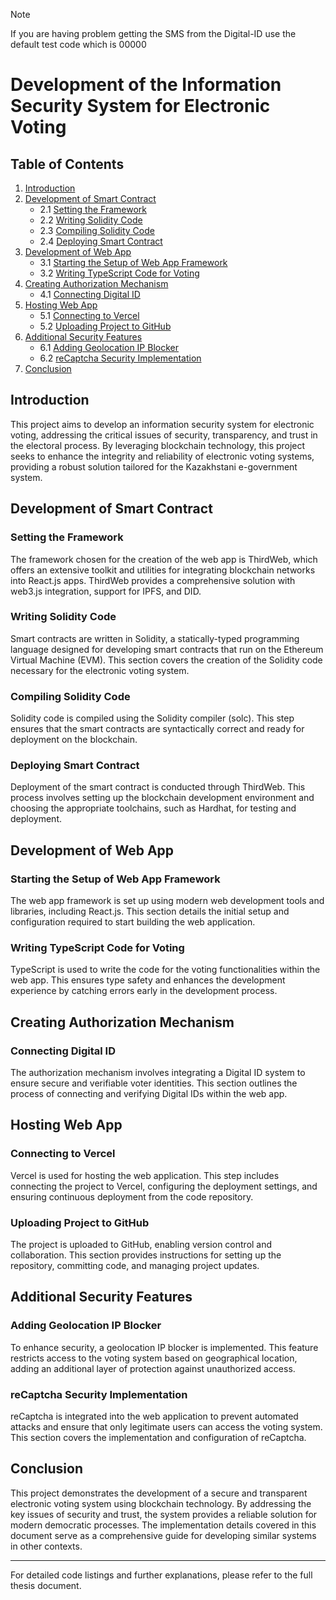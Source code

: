 > [!NOTE]
> If you are having problem getting the SMS from the Digital-ID use the default test code which is 00000
# Development of the Information Security System for Electronic Voting

## Table of Contents
1. [Introduction](#introduction)
2. [Development of Smart Contract](#development-of-smart-contract)
   - 2.1 [Setting the Framework](#setting-the-framework)
   - 2.2 [Writing Solidity Code](#writing-solidity-code)
   - 2.3 [Compiling Solidity Code](#compiling-solidity-code)
   - 2.4 [Deploying Smart Contract](#deploying-smart-contract)
3. [Development of Web App](#development-of-web-app)
   - 3.1 [Starting the Setup of Web App Framework](#starting-the-setup-of-web-app-framework)
   - 3.2 [Writing TypeScript Code for Voting](#writing-typescript-code-for-voting)
4. [Creating Authorization Mechanism](#creating-authorization-mechanism)
   - 4.1 [Connecting Digital ID](#connecting-digital-id)
5. [Hosting Web App](#hosting-web-app)
   - 5.1 [Connecting to Vercel](#connecting-to-vercel)
   - 5.2 [Uploading Project to GitHub](#uploading-project-to-github)
6. [Additional Security Features](#additional-security-features)
   - 6.1 [Adding Geolocation IP Blocker](#adding-geolocation-ip-blocker)
   - 6.2 [reCaptcha Security Implementation](#recaptcha-security-implementation)
7. [Conclusion](#conclusion)

## Introduction

This project aims to develop an information security system for electronic voting, addressing the critical issues of security, transparency, and trust in the electoral process. By leveraging blockchain technology, this project seeks to enhance the integrity and reliability of electronic voting systems, providing a robust solution tailored for the Kazakhstani e-government system.

## Development of Smart Contract

### Setting the Framework

The framework chosen for the creation of the web app is ThirdWeb, which offers an extensive toolkit and utilities for integrating blockchain networks into React.js apps. ThirdWeb provides a comprehensive solution with web3.js integration, support for IPFS, and DID.

### Writing Solidity Code

Smart contracts are written in Solidity, a statically-typed programming language designed for developing smart contracts that run on the Ethereum Virtual Machine (EVM). This section covers the creation of the Solidity code necessary for the electronic voting system.

### Compiling Solidity Code

Solidity
code is compiled using the Solidity compiler (solc). This step ensures that the smart contracts are syntactically correct and ready for deployment on the blockchain.

### Deploying Smart Contract

Deployment of the smart contract is conducted through ThirdWeb. This process involves setting up the blockchain development environment and choosing the appropriate toolchains, such as Hardhat, for testing and deployment.

## Development of Web App

### Starting the Setup of Web App Framework

The web app framework is set up using modern web development tools and libraries, including React.js. This section details the initial setup and configuration required to start building the web application.

### Writing TypeScript Code for Voting

TypeScript is used to write the code for the voting functionalities within the web app. This ensures type safety and enhances the development experience by catching errors early in the development process.

## Creating Authorization Mechanism

### Connecting Digital ID

The authorization mechanism involves integrating a Digital ID system to ensure secure and verifiable voter identities. This section outlines the process of connecting and verifying Digital IDs within the web app.

## Hosting Web App

### Connecting to Vercel

Vercel is used for hosting the web application. This step includes connecting the project to Vercel, configuring the deployment settings, and ensuring continuous deployment from the code repository.

### Uploading Project to GitHub

The project is uploaded to GitHub, enabling version control and collaboration. This section provides instructions for setting up the repository, committing code, and managing project updates.

## Additional Security Features

### Adding Geolocation IP Blocker

To enhance security, a geolocation IP blocker is implemented. This feature restricts access to the voting system based on geographical location, adding an additional layer of protection against unauthorized access.

### reCaptcha Security Implementation

reCaptcha is integrated into the web application to prevent automated attacks and ensure that only legitimate users can access the voting system. This section covers the implementation and configuration of reCaptcha.

## Conclusion

This project demonstrates the development of a secure and transparent electronic voting system using blockchain technology. By addressing the key issues of security and trust, the system provides a reliable solution for modern democratic processes. The implementation details covered in this document serve as a comprehensive guide for developing similar systems in other contexts.

---

For detailed code listings and further explanations, please refer to the full thesis document.
